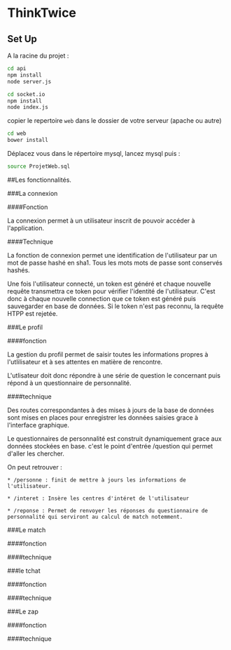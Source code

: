 # ThinkTwice

## Set Up

A la racine du projet :
```bash
cd api
npm install
node server.js
```

```bash
cd socket.io
npm install
node index.js
```
copier le repertoire `web` dans le dossier de votre serveur (apache ou autre)
```bash
cd web
bower install
```

Déplacez vous dans le répertoire mysql, lancez mysql puis :
```bash
source ProjetWeb.sql
```

##Les fonctionnalités.

###La connexion

####Fonction
 
 La connexion permet à un utilisateur inscrit de pouvoir accéder à 
 l'application.
  
####Technique
 
 La fonction de connexion permet une identification de l'utilisateur par 
 un mot de passe hashé en sha1. Tous les mots mots de passe sont conservés
 hashés.
 
 Une fois l'utilisateur connecté, un token est généré et chaque nouvelle 
 requête transmettra ce token pour vérifier l'identité de l'utilisateur. 
 C'est donc à chaque nouvelle connection que ce token est généré puis
 sauvegarder en base de données. Si le token n'est pas reconnu, la requête HTPP est rejetée.
 
###Le profil

####fonction

La gestion du profil permet de saisir toutes les informations propres 
à l'utlilisateur et à ses attentes en matière de rencontre.

L'utlisateur doit donc répondre à une série de question le concernant
puis répond à un questionnaire de personnalité.

####technique
 
 Des routes correspondantes à des mises à jours de la base de données sont
 mises en places pour enregistrer les données saisies grace à l'interface graphique.
 
 Le questionnaires de personnalité est construit dynamiquement grace aux données
 stockées en base. c'est le point d'entrée /question qui permet d'aller les chercher.
 
 On peut retrouver :
 
    * /personne : finit de mettre à jours les informations de l'utilisateur.
    
    * /interet : Insère les centres d'intéret de l'utilisateur
    
    * /reponse : Permet de renvoyer les réponses du questionnaire de personnalité qui serviront au calcul de match notemment.
 
###Le match

####fonction

####technique
 
###le tchat

####fonction

####technique
 
###Le zap

####fonction

####technique
